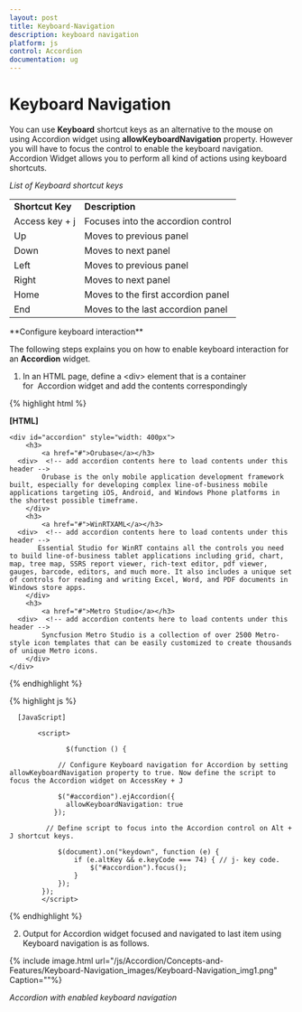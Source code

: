 ```yaml
---
layout: post
title: Keyboard-Navigation
description: keyboard navigation
platform: js
control: Accordion 
documentation: ug
---
```


# Keyboard Navigation

You can use **Keyboard** shortcut keys as an alternative to the mouse on using Accordion widget using **allowKeyboardNavigation** property. However you will have to focus the control to enable the keyboard navigation. Accordion Widget allows you to perform all kind of actions using keyboard shortcuts.

_List of Keyboard shortcut keys_

<table>
<tr>
<td>
<b>Shortcut Key</b></td><td>
<b>Description</b></td></tr>
<tr>
<td>
Access key + j	</td><td>
Focuses into the accordion control</td></tr>
<tr>
<td>
Up</td><td>
Moves to previous panel</td></tr>
<tr>
<td>
Down</td><td>
Moves to next panel</td></tr>
<tr>
<td>
Left</td><td>
Moves to previous panel</td></tr>
<tr>
<td>
Right</td><td>
Moves to next panel</td></tr>
<tr>
<td>
Home</td><td>
Moves to the first accordion panel</td></tr>
<tr>
<td>
End</td><td>
Moves to the last accordion panel</td></tr>
</table>
**Configure keyboard interaction**

The following steps explains you on how to enable keyboard interaction for an **Accordion** widget.

1. In an HTML page, define a &lt;div&gt; element that is a container for  Accordion widget and add the contents correspondingly

{% highlight html %}

 **[HTML]**

    <div id="accordion" style="width: 400px"> 
        <h3>  
            <a href="#">Orubase</a></h3>    
      <div>  <!-- add accordion contents here to load contents under this header -->  
            Orubase is the only mobile application development framework built, especially for developing complex line-of-business mobile applications targeting iOS, Android, and Windows Phone platforms in the shortest possible timeframe.
        </div>  
        <h3>   
            <a href="#">WinRTXAML</a></h3>     
      <div>  <!-- add accordion contents here to load contents under this header --> 
           Essential Studio for WinRT contains all the controls you need to build line-of-business tablet applications including grid, chart, map, tree map, SSRS report viewer, rich-text editor, pdf viewer, gauges, barcode, editors, and much more. It also includes a unique set of controls for reading and writing Excel, Word, and PDF documents in Windows store apps.       
        </div>        
        <h3>     
            <a href="#">Metro Studio</a></h3>   
      <div>  <!-- add accordion contents here to load contents under this header -->   
            Syncfusion Metro Studio is a collection of over 2500 Metro-style icon templates that can be easily customized to create thousands of unique Metro icons.                      
        </div>                         
    </div>


{% endhighlight %}

{% highlight js %}

      [JavaScript]

           <script>
            
        	      $(function () {
        		
                // Configure Keyboard navigation for Accordion by setting allowKeyboardNavigation property to true. Now define the script to focus the Accordion widget on AccessKey + J
        		
                $("#accordion").ejAccordion({
                  allowKeyboardNavigation: true
               }); 
        	   
             // Define script to focus into the Accordion control on Alt + J shortcut keys.
        
                $(document).on("keydown", function (e) {
                    if (e.altKey && e.keyCode === 74) { // j- key code.
                        $("#accordion").focus();
                    }
                });
            });
            </script>


{% endhighlight %}


2. Output for Accordion widget focused and navigated to last item using Keyboard navigation is as follows.



{% include image.html url="/js/Accordion/Concepts-and-Features/Keyboard-Navigation_images/Keyboard-Navigation_img1.png" Caption=""%}

_Accordion with enabled keyboard navigation_

